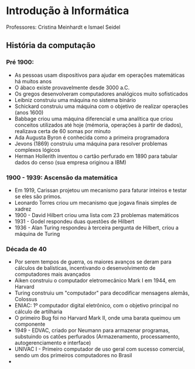 # Introdução à Informática
Professores: Cristina Meinhardt e Ismael Seidel

## História da computação
### Pré 1900:
- As pessoas usam dispositivos para ajudar em operações matemáticas há muitos anos
- O ábaco existe provavelmente desde 3000 a.C.
- Os gregos desenvolveram computadores analógicos muito sofisticados
- Leibniz construiu uma máquina no sistema binário
- Schickard construiu uma máquina com o objetivo de realizar operações (anos 1600)
- Babbage criou uma máquina diferencial e uma analítica que criou conceitos utilizados até hoje (mémoria, operações à partir de dados), realizava certa de 60 somas por minuto
- Ada Augusta Byron é conhecida como a primeira programadora
- Jevons (1869) construiu uma máquina para resolver problemas complexos lógicos
- Herman Hollerith inventou o cartão perfurado em 1890 para tabular dados do censo (sua empresa originou a IBM)

### 1900 - 1939: Ascensão da matemática
- Em 1919, Carissan projetou um mecanismo para faturar inteiros e testar se eles são primos.
- Leonardo Torres criou um mecanismo que jogava finais simples de xadrez
- 1900 - David Hilbert criou uma lista com 23 problemas matemáticos
- 1931 - Godel respondeu duas questões de Hilbert
- 1936 - Alan Turing respondeu à terceira pergunta de Hilbert, criou a máquina de Turing

### Década de 40
- Por serem tempos de guerra, os maiores avanços se deram para cálculos de balísticas, incentivando o desenvolvimento de computadores mais avançados
- Aiken construiu o computador eletromecânico Mark I em 1944, em Harvard
- Turing construiu um "computador" para decodificar mensagens alemãs, Colossus
- ENIAC: 1º computador digital eletrônico, com o objetivo principal no cálculo de artilharia
- O primeiro Bug foi no Harvard Mark II, onde uma barata queimou um componente
- 1949 - EDVAC, criado por Neumann para armazenar programas, substuindo os catões perfurados (Armazenamento, processamento, autogerenciamento e interface)
- UNIVAC I - Primeiro computador de uso geral com sucesso comercial, sendo um dos primeiros computadores no Brasil
- 

